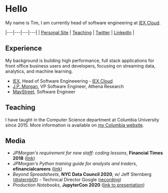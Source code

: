 # Hello
My name is Tim, I am currently head of software engineering at [IEX Cloud](https://github.com/iexcloud).


|---|---|---|---|
| [Personal Site](https://tim.paine.nyc/) | [Teaching](https://www.cs.columbia.edu/~paine/) | [Twitter](https://twitter.com/timkpaine) | [LinkedIn](https://www.linkedin.com/in/timkpaine/) |


## Experience
My background is building high performance, full stack applications for front office business users and developers, focusing on streaming data, analytics, and machine learning. 

- [IEX](https://iextrading.com), Head of Software Engineeering - [IEX Cloud](https://iexcloud.io)
- [J.P. Morgan](https://www.jpmorgan.com/global), VP Software Engineer, Athena Research
- [MayStreet](https://maystreet.com), Software Engineer

## Teaching
I have taught in the Computer Science department at Columbia University since 2015. More information is available on [my Columbia website](https://www.cs.columbia.edu/~paine/).

## Media

- *JPMorgan's requirement for new staff: coding lessons*, **Financial Times 2018** ([link](https://www.ft.com/content/4c17d6ce-c8b2-11e8-ba8f-ee390057b8c9))
- *JPMorgan's Python training guide for analysts and traders*, **efinancialcareers** ([link](https://news.efinancialcareers.com/us-en/3004043/jpmorgan-python-training-analysts-and-traders))
- *Beyond Spreadsheets*, **NYC Data Council 2020**, w/ Jeff Sternberg ([@sternb0t](https://github.com/sternb0t)) - Technical Director Google ([recording](https://youtu.be/PYTVU4A_3Kc))
- *Production Notebooks*, **JupyterCon 2020** ([link to presentation](https://tim.paine.nyc/talks/jupytercon.html#/))
